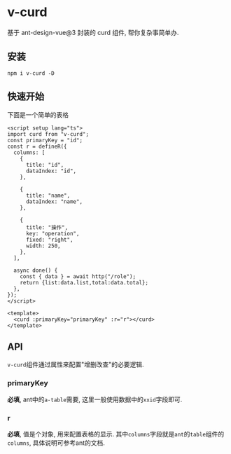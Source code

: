 # v-curd

基于 ant-design-vue@3 封装的 curd 组件, 帮你复杂事简单办.

## 安装

```shell
npm i v-curd -D
```

## 快速开始

下面是一个简单的表格

```vue
<script setup lang="ts">
import curd from "v-curd";
const primaryKey = "id";
const r = defineR({
  columns: [
    {
      title: "id",
      dataIndex: "id",
    },

    {
      title: "name",
      dataIndex: "name",
    },

    {
      title: "操作",
      key: "operation",
      fixed: "right",
      width: 250,
    },
  ],

  async done() {
    const { data } = await http("/role");
    return {list:data.list,total:data.total};
  },
});
</script>

<template>
  <curd :primaryKey="primaryKey" :r="r"></curd>
</template>
```

## API
`v-curd`组件通过属性来配置"增删改查"的必要逻辑.

### primaryKey
**必填**, ant中的`a-table`需要, 这里一般使用数据中的`xxid`字段即可.

### r
**必填**, 值是个对象, 用来配置表格的显示.
其中`columns`字段就是`ant`的`table`组件的`columns`, 具体说明可参考ant的文档.

